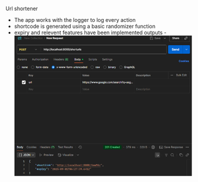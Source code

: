 Url shortener 
 - The app works with the logger to log every action
 - shortcode is generated using a basic randomizer function
 - expiry and relevent features have been implemented
 outputs - 
![1](assets/img1.png)
